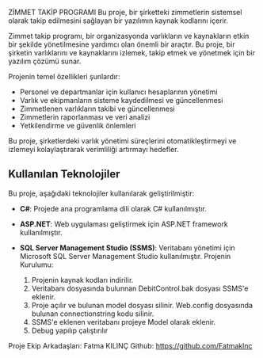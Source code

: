 ZİMMET TAKİP PROGRAMI
Bu proje, bir şirketteki zimmetlerin sistemsel olarak takip edilmesini sağlayan bir yazılımın kaynak kodlarını içerir.

Zimmet takip programı, bir organizasyonda varlıkların ve kaynakların etkin bir şekilde yönetilmesine yardımcı olan önemli bir araçtır. Bu proje, bir şirketin varlıklarını ve kaynaklarını izlemek, takip etmek ve yönetmek için bir yazılım çözümü sunar. 

Projenin temel özellikleri şunlardır:

- Personel ve departmanlar için kullanıcı hesaplarının yönetimi
- Varlık ve ekipmanların sisteme kaydedilmesi ve güncellenmesi
- Zimmetlenen varlıkların takibi ve güncellenmesi
- Zimmetlerin raporlanması ve veri analizi
- Yetkilendirme ve güvenlik önlemleri

Bu proje, şirketlerdeki varlık yönetimi süreçlerini otomatikleştirmeyi ve izlemeyi kolaylaştırarak verimliliği artırmayı hedefler.

## Kullanılan Teknolojiler

Bu proje, aşağıdaki teknolojiler kullanılarak geliştirilmiştir:

- **C#**: Projede ana programlama dili olarak C# kullanılmıştır.
- **ASP.NET**: Web uygulaması geliştirmek için ASP.NET framework kullanılmıştır.
- **SQL Server Management Studio (SSMS)**: Veritabanı yönetimi için Microsoft SQL Server Management Studio kullanılmıştır.
Projenin Kurulumu:

    1. Projenin kaynak kodları indirilir.
    2. Veritabanı dosyasında bulunnan DebitControl.bak dosyası SSMS'e eklenir.
    3. Proje açılır ve bulunan model dosyası silinir. Web.config dosyasında bulunan connectionstring kodu silinir.
    4. SSMS'e eklenen veritabanı projeye Model olarak eklenir. 
    5. Debug yapılıp çalıştırılır



Proje Ekip Arkadaşları:
Fatma KILINÇ
Github: https://github.com/Fatmaklnc

